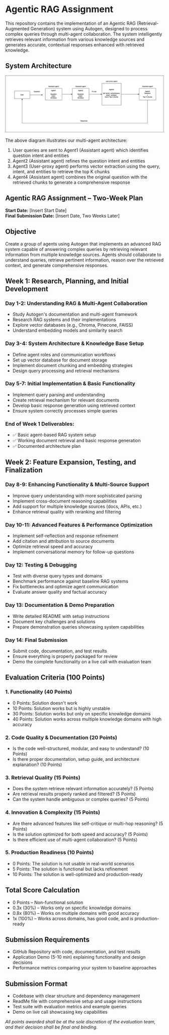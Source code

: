 # Agentic RAG Assignment

This repository contains the implementation of an Agentic RAG (Retrieval-Augmented Generation) system using Autogen, designed to process complex queries through multi-agent collaboration. The system intelligently retrieves relevant information from various knowledge sources and generates accurate, contextual responses enhanced with retrieved knowledge.

## System Architecture
![Agentic RAG Architecture](https://github.com/codeloki15/Agentic_RAG/blob/main/agentic_rag.png)

The above diagram illustrates our multi-agent architecture:
1. User queries are sent to Agent1 (Assistant agent) which identifies question intent and entities
2. Agent2 (Assistant agent) refines the question intent and entities
3. Agent3 (User-proxy agent) performs vector extraction using the query, intent, and entities to retrieve the top K chunks
4. Agent4 (Assistant agent) combines the original question with the retrieved chunks to generate a comprehensive response

## Agentic RAG Assignment – Two-Week Plan

**Start Date:** [Insert Start Date]  
**Final Submission Date:** [Insert Date, Two Weeks Later]

## Objective

Create a group of agents using Autogen that implements an advanced RAG system capable of answering complex queries by retrieving relevant information from multiple knowledge sources. Agents should collaborate to understand queries, retrieve pertinent information, reason over the retrieved context, and generate comprehensive responses.

## Week 1: Research, Planning, and Initial Development

### Day 1-2: Understanding RAG & Multi-Agent Collaboration
- Study Autogen's documentation and multi-agent framework
- Research RAG systems and their implementations
- Explore vector databases (e.g., Chroma, Pinecone, FAISS)
- Understand embedding models and similarity search

### Day 3-4: System Architecture & Knowledge Base Setup
- Define agent roles and communication workflows
- Set up vector database for document storage
- Implement document chunking and embedding strategies
- Design query processing and retrieval mechanisms

### Day 5-7: Initial Implementation & Basic Functionality
- Implement query parsing and understanding
- Create retrieval mechanism for relevant documents
- Develop basic response generation using retrieved context
- Ensure system correctly processes simple queries

### End of Week 1 Deliverables:
- ✅ Basic agent-based RAG system setup
- ✅ Working document retrieval and basic response generation
- ✅ Documented architecture plan

## Week 2: Feature Expansion, Testing, and Finalization

### Day 8-9: Enhancing Functionality & Multi-Source Support
- Improve query understanding with more sophisticated parsing
- Implement cross-document reasoning capabilities
- Add support for multiple knowledge sources (docs, APIs, etc.)
- Enhance retrieval quality with reranking and filtering

### Day 10-11: Advanced Features & Performance Optimization
- Implement self-reflection and response refinement
- Add citation and attribution to source documents
- Optimize retrieval speed and accuracy
- Implement conversational memory for follow-up questions

### Day 12: Testing & Debugging
- Test with diverse query types and domains
- Benchmark performance against baseline RAG systems
- Fix bottlenecks and optimize agent communication
- Evaluate answer quality and factual accuracy

### Day 13: Documentation & Demo Preparation
- Write detailed README with setup instructions
- Document key challenges and solutions
- Prepare demonstration queries showcasing system capabilities

### Day 14: Final Submission
- Submit code, documentation, and test results
- Ensure everything is properly packaged for review
- Demo the complete functionality on a live call with evaluation team

## Evaluation Criteria (100 Points)

### 1. Functionality (40 Points)
- 0 Points: Solution doesn't work
- 10 Points: Solution works but is highly unstable
- 30 Points: Solution works but only on specific knowledge domains
- 40 Points: Solution works across multiple knowledge domains with high accuracy

### 2. Code Quality & Documentation (20 Points)
- Is the code well-structured, modular, and easy to understand? (10 Points)
- Is there proper documentation, setup guide, and architecture explanation? (10 Points)

### 3. Retrieval Quality (15 Points)
- Does the system retrieve relevant information accurately? (5 Points)
- Are retrieval results properly ranked and filtered? (5 Points)
- Can the system handle ambiguous or complex queries? (5 Points)

### 4. Innovation & Complexity (15 Points)
- Are there advanced features like self-critique or multi-hop reasoning? (5 Points)
- Is the solution optimized for both speed and accuracy? (5 Points)
- Is there efficient use of multi-agent collaboration? (5 Points)

### 5. Production Readiness (10 Points)
- 0 Points: The solution is not usable in real-world scenarios
- 5 Points: The solution is functional but lacks refinement
- 10 Points: The solution is well-optimized and production-ready

## Total Score Calculation
- 0 Points – Non-functional solution
- 0.3x (30%) – Works only on specific knowledge domains
- 0.8x (80%) – Works on multiple domains with good accuracy
- 1x (100%) – Works across domains, has good code, and is production-ready

## Submission Requirements
- GitHub Repository with code, documentation, and test results
- Application Demo (5-10 min) explaining functionality and design decisions
- Performance metrics comparing your system to baseline approaches

## Submission Format
- Codebase with clear structure and dependency management
- ReadMe file with comprehensive setup and usage instructions
- Test suite with evaluation metrics and example queries
- Demo on live call showcasing key capabilities

*All points awarded shall be at the sole discretion of the evaluation team, and their decision shall be final and binding.*
